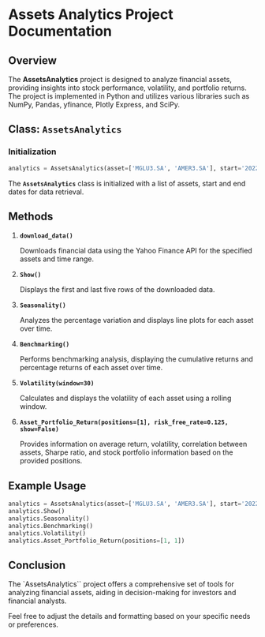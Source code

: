 # Assets Analytics Project Documentation

## Overview

The **AssetsAnalytics** project is designed to analyze financial assets, providing insights into stock performance, volatility, and portfolio returns. The project is implemented in Python and utilizes various libraries such as NumPy, Pandas, yfinance, Plotly Express, and SciPy.

## Class: `AssetsAnalytics`

### Initialization

```python
analytics = AssetsAnalytics(asset=['MGLU3.SA', 'AMER3.SA'], start='2022-01-28', end='2023-01-28')
```

The **`AssetsAnalytics`** class is initialized with a list of assets, start and end dates for data retrieval.

## Methods

1. **`download_data()`**

   Downloads financial data using the Yahoo Finance API for the specified assets and time range.

2. **`Show()`**

   Displays the first and last five rows of the downloaded data.

3. **`Seasonality()`**

   Analyzes the percentage variation and displays line plots for each asset over time.

4. **`Benchmarking()`**

   Performs benchmarking analysis, displaying the cumulative returns and percentage returns of each asset over time.

5. **`Volatility(window=30)`**

   Calculates and displays the volatility of each asset using a rolling window.

6. **`Asset_Portfolio_Return(positions=[1], risk_free_rate=0.125, show=False)`**

   Provides information on average return, volatility, correlation between assets, Sharpe ratio, and stock portfolio information based on the provided positions.

## Example Usage

```Python
analytics = AssetsAnalytics(asset=['MGLU3.SA', 'AMER3.SA'], start='2022-01-28', end='2023-01-28')
analytics.Show()
analytics.Seasonality()
analytics.Benchmarking()
analytics.Volatility()
analytics.Asset_Portfolio_Return(positions=[1, 1])
```

## Conclusion

The `AssetsAnalytics`` project offers a comprehensive set of tools for analyzing financial assets, aiding in decision-making for investors and financial analysts.

Feel free to adjust the details and formatting based on your specific needs or preferences.

